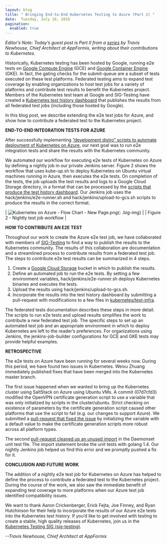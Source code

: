 ```yaml
---
layout: blog
title: " Bringing End-to-End Kubernetes Testing to Azure (Part 2) "
date:  Tuesday, July 18, 2016
pagination:
  enabled: true
---
```

_Editor’s Note: Today’s guest post is Part II from a [series](http://blog.kubernetes.io/2016/06/bringing-end-to-end-testing-to-azure.html) by Travis Newhouse, Chief Architect at AppFormix, writing about their contributions to Kubernetes._  

Historically, Kubernetes testing has been hosted by Google, running e2e tests on [Google Compute Engine](https://cloud.google.com/compute/) (GCE) and [Google Container Engine](https://cloud.google.com/container-engine/) (GKE). In fact, the gating checks for the submit-queue are a subset of tests executed on these test platforms. Federated testing aims to expand test coverage by enabling organizations to host test jobs for a variety of platforms and contribute test results to benefit the Kubernetes project. Members of the Kubernetes test team at Google and SIG-Testing have created a [Kubernetes test history dashboard](http://storage.googleapis.com/kubernetes-test-history/static/index.html) that publishes the results from all federated test jobs (including those hosted by Google).  

In this blog post, we describe extending the e2e test jobs for Azure, and show how to contribute a federated test to the Kubernetes project.  

**END-TO-END INTEGRATION TESTS FOR AZURE**  

After successfully implementing [“development distro” scripts to automate deployment of Kubernetes on Azure](http://blog.kubernetes.io/2016/06/bringing-end-to-end-testing-to-azure.html), our next goal was to run e2e integration tests and share the results with the Kubernetes community.  

We automated our workflow for executing e2e tests of Kubernetes on Azure by defining a nightly job in our private Jenkins server. Figure 2 shows the workflow that uses kube-up.sh to deploy Kubernetes on Ubuntu virtual machines running in Azure, then executes the e2e tests. On completion of the tests, the job uploads the test results and logs to a Google Cloud Storage directory, in a format that can be processed by the [scripts that produce the test history dashboard](https://github.com/kubernetes/test-infra/tree/master/jenkins/test-history). Our Jenkins job uses the hack/jenkins/e2e-runner.sh and hack/jenkins/upload-to-gcs.sh scripts to produce the results in the correct format.  


| ![Kubernetes on Azure - Flow Chart - New Page.png](https://lh6.googleusercontent.com/TZiUu4sQ7G0XDvJgv9a1a4UEdxntOZDT9I3S42c8BOAyigxaysKmhJMen8vLaJ3UYaYKPIG9h-cyBOvTSI6kBgqnUQabe4xxZXhrUyVKGEaCDUnmNlBo__HNjzoYc_U7zM77_Dxe){: .big-img} |
| Figure 2 - Nightly test job workflow |


**HOW TO CONTRIBUTE AN E2E TEST**    

Throughout our work to create the Azure e2e test job, we have collaborated with members of [SIG-Testing](https://github.com/kubernetes/community/tree/master/sig-testing) to find a way to publish the results to the Kubernetes community. The results of this collaboration are documentation and a streamlined process to contribute results from a federated test job. The steps to contribute e2e test results can be summarized in 4 steps.  


1. Create a [Google Cloud Storage](https://cloud.google.com/storage/) bucket in which to publish the results.
2. Define an automated job to run the e2e tests. By setting a few environment variables, hack/jenkins/e2e-runner.sh deploys Kubernetes binaries and executes the tests.
3. Upload the results using hack/jenkins/upload-to-gcs.sh.
4. Incorporate the results into the test history dashboard by submitting a pull-request with modifications to a few files in [kubernetes/test-infra](https://github.com/kubernetes/test-infra).

The federated tests documentation describes these steps in more detail. The scripts to run e2e tests and upload results simplifies the work to contribute a new federated test job. The specific steps to set up an automated test job and an appropriate environment in which to deploy Kubernetes are left to the reader’s preferences. For organizations using Jenkins, the jenkins-job-builder configurations for GCE and GKE tests may provide helpful examples.  

**RETROSPECTIVE**  

The e2e tests on Azure have been running for several weeks now. During this period, we have found two issues in Kubernetes. Weixu Zhuang immediately published fixes that have been merged into the Kubernetes master branch.  

The first issue happened when we wanted to bring up the Kubernetes cluster using SaltStack on Azure using Ubuntu VMs. A commit (07d7cfd3) modified the OpenVPN certificate generation script to use a variable that was only initialized by scripts in the cluster/ubuntu. Strict checking on existence of parameters by the certificate generation script caused other platforms that use the script to fail (e.g. our changes to support Azure). We submitted a [pull-request that fixed the issue](https://github.com/kubernetes/kubernetes/pull/21357) by initializing the variable with a default value to make the certificate generation scripts more robust across all platform types.  

The second [pull-request cleaned up an unused import](https://github.com/kubernetes/kubernetes/pull/22321) in the Daemonset unit test file. The import statement broke the unit tests with golang 1.4. Our nightly Jenkins job helped us find this error and we promptly pushed a fix for it.  

**CONCLUSION AND FUTURE WORK**  

The addition of a nightly e2e test job for Kubernetes on Azure has helped to define the process to contribute a federated test to the Kubernetes project. During the course of the work, we also saw the immediate benefit of expanding test coverage to more platforms when our Azure test job identified compatibility issues.  

We want to thank Aaron Crickenberger, Erick Fejta, Joe Finney, and Ryan Hutchinson for their help to incorporate the results of our Azure e2e tests into the Kubernetes test history. If you’d like to get involved with testing to create a stable, high quality releases of Kubernetes, join us in the [Kubernetes Testing SIG (sig-testing)](https://github.com/kubernetes/community/tree/master/sig-testing).  




_--Travis Newhouse, Chief Architect at AppFormix_
